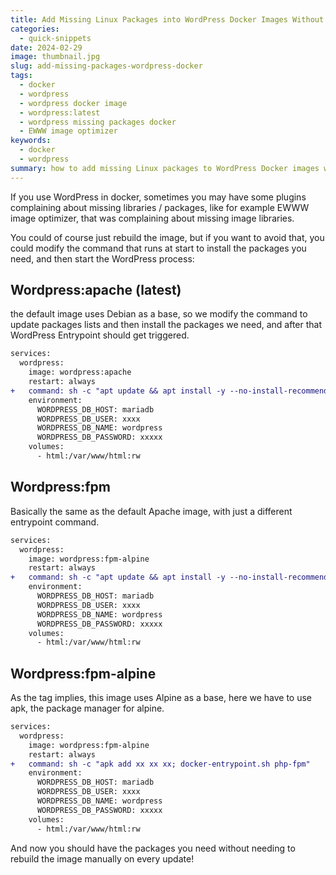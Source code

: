 ```yaml
---
title: Add Missing Linux Packages into WordPress Docker Images Without Rebuilding
categories:
  - quick-snippets
date: 2024-02-29
image: thumbnail.jpg
slug: add-missing-packages-wordpress-docker
tags:
  - docker
  - wordpress
  - wordpress docker image
  - wordpress:latest
  - wordpress missing packages docker
  - EWWW image optimizer
keywords: 
  - docker
  - wordpress
summary: how to add missing Linux packages to WordPress Docker images without the need to rebuild them for each update.
---
```

If you use WordPress in docker, sometimes you may have some plugins complaining about missing libraries / packages, like for example EWWW image optimizer, that was complaining about missing image libraries.

You could of course just rebuild the image, but if you want to avoid that, you could modify the command that runs at start to install the packages you need, and then start the WordPress process:

## Wordpress:apache (latest)
the default image uses Debian as a base, so we modify the command to update packages lists and then install the packages we need, and after that WordPress Entrypoint should get triggered.
```diff
services:
  wordpress:
    image: wordpress:apache
    restart: always
+   command: sh -c "apt update && apt install -y --no-install-recommends xxxxxxx; docker-entrypoint.sh apache2-foreground"
    environment:
      WORDPRESS_DB_HOST: mariadb
      WORDPRESS_DB_USER: xxxx
      WORDPRESS_DB_NAME: wordpress
      WORDPRESS_DB_PASSWORD: xxxxx
    volumes:
      - html:/var/www/html:rw
```

## Wordpress:fpm
Basically the same as the default Apache image, with just a different entrypoint command.
```diff
services:
  wordpress:
    image: wordpress:fpm-alpine
    restart: always
+   command: sh -c "apt update && apt install -y --no-install-recommends xxxxxxx; docker-entrypoint.sh php-fpm"
    environment:
      WORDPRESS_DB_HOST: mariadb
      WORDPRESS_DB_USER: xxxx
      WORDPRESS_DB_NAME: wordpress
      WORDPRESS_DB_PASSWORD: xxxxx
    volumes:
      - html:/var/www/html:rw
```

## Wordpress:fpm-alpine
As the tag implies, this image uses Alpine as a base, here we have to use apk, the package manager for alpine.

```diff
services:
  wordpress:
    image: wordpress:fpm-alpine
    restart: always
+   command: sh -c "apk add xx xx xx; docker-entrypoint.sh php-fpm"
    environment:
      WORDPRESS_DB_HOST: mariadb
      WORDPRESS_DB_USER: xxxx
      WORDPRESS_DB_NAME: wordpress
      WORDPRESS_DB_PASSWORD: xxxxx
    volumes:
      - html:/var/www/html:rw
```

And now you should have the packages you need without needing to rebuild the image manually on every update!